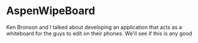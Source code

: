 # AspenWipeBoard
Ken Bronson and I talked about developing an application that acts as a whiteboard for the guys to edit on their phones. We'll see if this is any good
